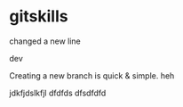 # gitskills
changed
a new line

dev

Creating a new branch is quick & simple.
heh


jdkfjdslkfjl
dfdfds
dfsdfdfd